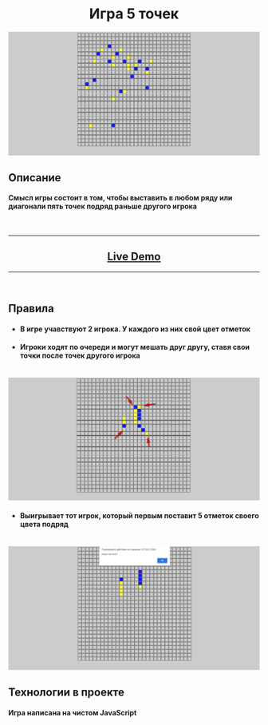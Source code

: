 <h1 align="center">Игра 5 точек</h1>

<img src="./readme_assets/1.png">

</br>

## Описание
 
#### Смысл игры состоит в том, чтобы выставить в любом ряду или диагонали пять точек подряд раньше другого игрока

</br>

---

<h2 align="center"><a  href="https://guryanov-junior.github.io/5-points/">Live Demo</a></h2>

---

</br>

## Правила

- #### В игре учавствуют 2 игрока. У каждого из них свой цвет отметок

- #### Игроки ходят по очереди и могут мешать друг другу, ставя свои точки после точек другого игрока

</br>

<img src="./readme_assets/3.png">

</br>

- #### Выигрывает тот игрок, который первым поставит 5 отметок своего цвета подряд

</br>

<img src="./readme_assets/4.png">

</br>

## Технологии в проекте

#### Игра написана на чистом JavaScript
